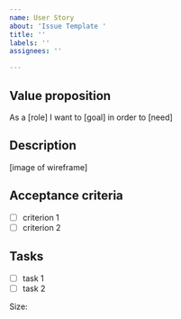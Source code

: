 ```yaml
---
name: User Story
about: 'Issue Template '
title: ''
labels: ''
assignees: ''

---
```


## Value proposition

As a [role]
I want to [goal]
in order to [need]

## Description

[image of wireframe]

## Acceptance criteria

- [ ] criterion 1
- [ ] criterion 2

## Tasks

- [ ] task 1
- [ ] task 2

Size:
